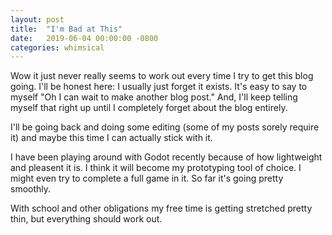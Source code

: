 ```yaml
---
layout: post
title:  "I'm Bad at This"
date:   2019-06-04 00:00:00 -0800
categories: whimsical
---
```


Wow it just never really seems to work out every time I try to get this blog going. I'll be honest here: I usually just forget it exists. It's easy to say to myself "Oh I can wait to make another blog post." And, I'll keep telling myself that right up until I completely forget about the blog entirely.

I'll be going back and doing some editing (some of my posts sorely require it) and maybe this time I can actually stick with it.

I have been playing around with Godot recently because of how lightweight and pleasent it is. I think it will become my prototyping tool of choice. I might even try to complete a full game in it. So far it's going pretty smoothly.

With school and other obligations my free time is getting stretched pretty thin, but everything should work out.